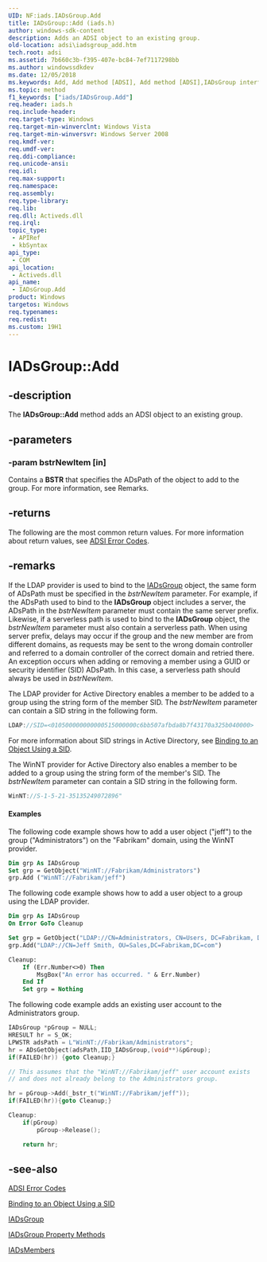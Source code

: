 ```yaml
---
UID: NF:iads.IADsGroup.Add
title: IADsGroup::Add (iads.h)
author: windows-sdk-content
description: Adds an ADSI object to an existing group.
old-location: adsi\iadsgroup_add.htm
tech.root: adsi
ms.assetid: 7b660c3b-f395-407e-bc84-7ef7117298bb
ms.author: windowssdkdev
ms.date: 12/05/2018
ms.keywords: Add, Add method [ADSI], Add method [ADSI],IADsGroup interface, IADsGroup interface [ADSI],Add method, IADsGroup.Add, IADsGroup::Add, _ds_iadsgroup_add, adsi.iadsgroup__add, adsi.iadsgroup_add, iads/IADsGroup::Add
ms.topic: method
f1_keywords: ["iads/IADsGroup.Add"]
req.header: iads.h
req.include-header: 
req.target-type: Windows
req.target-min-winverclnt: Windows Vista
req.target-min-winversvr: Windows Server 2008
req.kmdf-ver: 
req.umdf-ver: 
req.ddi-compliance: 
req.unicode-ansi: 
req.idl: 
req.max-support: 
req.namespace: 
req.assembly: 
req.type-library: 
req.lib: 
req.dll: Activeds.dll
req.irql: 
topic_type:
 - APIRef
 - kbSyntax
api_type:
 - COM
api_location:
 - Activeds.dll
api_name:
 - IADsGroup.Add
product: Windows
targetos: Windows
req.typenames: 
req.redist: 
ms.custom: 19H1
---
```


# IADsGroup::Add


## -description


The <b>IADsGroup::Add</b> method adds an ADSI object to an existing group.


## -parameters




### -param bstrNewItem [in]

Contains a <b>BSTR</b> that specifies the ADsPath of the object to add to the group. For more information, see Remarks.


## -returns



The following are the most common return values. For more information about return values, see <a href="https://docs.microsoft.com/windows/desktop/ADSI/adsi-error-codes">ADSI Error Codes</a>.




## -remarks



If the LDAP provider is used to bind to the <a href="https://docs.microsoft.com/windows/desktop/api/iads/nn-iads-iadsgroup">IADsGroup</a> object, the same form of ADsPath must be specified in the <i>bstrNewItem</i> parameter. For example, if the ADsPath used to bind to the <b>IADsGroup</b> object includes a server, the ADsPath in the <i>bstrNewItem</i> parameter must contain the same server prefix. Likewise, if a serverless path is used to bind to the <b>IADsGroup</b> object, the <i>bstrNewItem</i> parameter must also contain a serverless path. When using server prefix, delays may occur if the group and the new member are from different domains, as requests may be sent to the wrong domain controller and referred to a domain controller of the correct domain and retried there. An exception occurs when adding or removing a member using a GUID or security identifier (SID) ADsPath. In this case, a serverless path should always be used in <i>bstrNewItem</i>.

The LDAP provider for Active Directory enables a member to be added to a group using the string form of the member SID. The <i>bstrNewItem</i> parameter can contain a SID string in the following form.


```cpp
LDAP://SID=<010500000000000515000000c6bb507afbda8b7f43170a325b040000>
```


For more information about SID strings in Active Directory, see <a href="https://docs.microsoft.com/windows/desktop/AD/binding-to-an-object-using-a-sid">Binding to an Object Using a SID</a>.

The WinNT provider for Active Directory also enables a member to be added to a group using the string form of the member's SID. The <i>bstrNewItem</i> parameter can contain a SID string in the following form.


```cpp
WinNT://S-1-5-21-35135249072896"
```



#### Examples

The following code example shows how to add a user object ("jeff") to the group ("Administrators") on the "Fabrikam" domain, using the WinNT provider.


```vb
Dim grp As IADsGroup
Set grp = GetObject("WinNT://Fabrikam/Administrators")
grp.Add ("WinNT://Fabrikam/jeff")
```


The following code example shows how to add a user object to a group using the LDAP provider.


```vb
Dim grp As IADsGroup
On Error GoTo Cleanup

Set grp = GetObject("LDAP://CN=Administrators, CN=Users, DC=Fabrikam, DC=com")
grp.Add("LDAP://CN=Jeff Smith, OU=Sales,DC=Fabrikam,DC=com")

Cleanup:
    If (Err.Number<>0) Then
        MsgBox("An error has occurred. " & Err.Number)
    End If
    Set grp = Nothing
```


The following code example adds an existing user account to the Administrators group.


```cpp
IADsGroup *pGroup = NULL;
HRESULT hr = S_OK;
LPWSTR adsPath = L"WinNT://Fabrikam/Administrators";
hr = ADsGetObject(adsPath,IID_IADsGroup,(void**)&pGroup);
if(FAILED(hr)) {goto Cleanup;}

// This assumes that the "WinNT://Fabrikam/jeff" user account exists 
// and does not already belong to the Administrators group.

hr = pGroup->Add(_bstr_t("WinNT://Fabrikam/jeff"));
if(FAILED(hr)){goto Cleanup;}

Cleanup:
    if(pGroup)
        pGroup->Release();

    return hr;
```





## -see-also




<a href="https://docs.microsoft.com/windows/desktop/ADSI/adsi-error-codes">ADSI Error Codes</a>



<a href="https://docs.microsoft.com/windows/desktop/AD/binding-to-an-object-using-a-sid">Binding to an Object Using a SID</a>



<a href="https://docs.microsoft.com/windows/desktop/api/iads/nn-iads-iadsgroup">IADsGroup</a>



<a href="https://docs.microsoft.com/windows/desktop/ADSI/iadsgroup-property-methods">IADsGroup Property Methods</a>



<a href="https://docs.microsoft.com/windows/desktop/api/iads/nn-iads-iadsmembers">IADsMembers</a>
 

 


